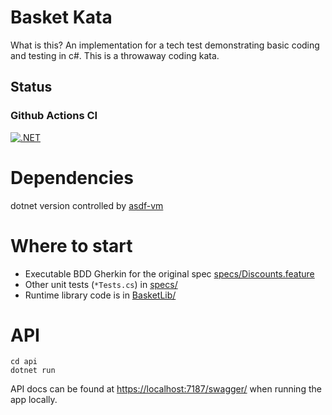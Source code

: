# Basket Kata

What is this? An implementation for a tech test demonstrating basic coding and testing in c#. This is a throwaway coding kata.

## Status

### Github Actions CI

[![.NET](https://github.com/timabell/basket-kata/actions/workflows/dotnet.yml/badge.svg)](https://github.com/timabell/basket-kata/actions/workflows/dotnet.yml)

# Dependencies

dotnet version controlled by [asdf-vm](https://asdf-vm.com/)

# Where to start

* Executable BDD Gherkin for the original spec [specs/Discounts.feature](specs/Discounts.feature)
* Other unit tests (`*Tests.cs`) in [specs/](specs/)
* Runtime library code is in [BasketLib/](BasketLib/)

# API

```
cd api
dotnet run
```

API docs can be found at <https://localhost:7187/swagger/> when running the app locally.
